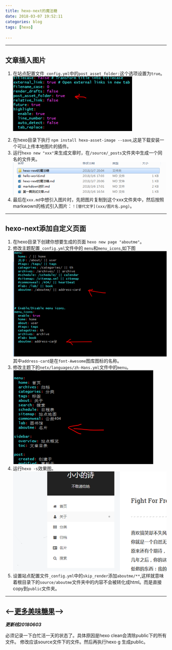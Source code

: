```yaml
---
title: hexo-next的魔法糖
date: 2018-03-07 19:52:11
categories: blog
tags: [hexo]  

---
```

___
## 文章插入图片
1. 在站点配置文件`_config.yml`中的`post_asset_folder:`这个选项设置为`true`。
![](hexo-next的魔法糖/zdpz.png)
<!-- more -->
2. 在hexo目录下执行 `npm install hexo-asset-image --save`,这是下载安装一个可以上传本地图片的插件。
3. 运行`hexo new "xxx"`来生成文章时，在`/source/_posts`文件夹中生成一个同名的文件夹。
![](hexo-next的魔法糖/wjj.png)
4. 最后在`xxx.md`中想引入图片时，先把图片复制到这个xxx文件夹中，然后按照markwown的格式引入图片：`！[替代文字](xxx/图片名.png)`。
___
## hexo-next添加自定义页面
1. 在hexo目录下创建你想要生成的页面	`hexo new page "aboutme"`。
2. 修改主题配置`_config.yml`文件中的 `menu`和`menu_icons`,如下图
![eg](hexo-next的魔法糖/menu.png)  
其中`address-card`是在`font-Awesome`图库图标的名称。
3. 修改主题下的`netx/languages/zh-Hans.yml`文件中的`menu`。
![](hexo-next的魔法糖/aboutme.png)
4. 运行`hexo -s`效果图。
![](hexo-next的魔法糖/xgt.png)
5. 设置站点配置文件`_config.yml`中的`skip_render`添加`aboutme/**`,这样就意味着根目录下的`source/aboutme`文件夹中的内容不会被转化成html。而是直接copy到`public`文件夹。
___
## <--[更多美味糖果](http://shenzekun.cn/hexo%E7%9A%84next%E4%B8%BB%E9%A2%98%E4%B8%AA%E6%80%A7%E5%8C%96%E9%85%8D%E7%BD%AE%E6%95%99%E7%A8%8B.html)-->

___更新线20180603___

必须记录一下白忙活一天的状态了。具体原因是hexo clean会清除public下的所有文件。
修改应该source文件下的文件。然后再执行hexo g 生成public。
